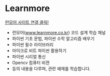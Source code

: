 # Learnmore
[런모어 사이트 연결 클릭!](http://www.learnmore.co.kr)

- 런모어(www.learnmore.co.kr) 코드 설계 학습 채널
- 파이썬 기초 문법, 파이썬 수학 알고리즘 배우기
- 파이썬 필수 라이브러리
- 마이크로 비트 파이썬 활용하기
- 파이썬 시리얼 통신
- Opencv 컴퓨터 비젼
- 등의 내용을 다루며, 관련 예제를 학습합니다.


